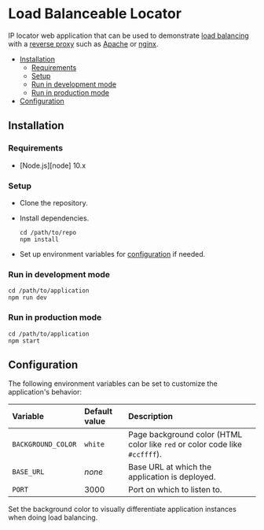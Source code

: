 # Load Balanceable Locator

IP locator web application that can be used to demonstrate
[load balancing][lb] with a [reverse proxy][rp] such as [Apache][apache] or [nginx][nginx].

<!-- START doctoc generated TOC please keep comment here to allow auto update -->
<!-- DON'T EDIT THIS SECTION, INSTEAD RE-RUN doctoc TO UPDATE -->


- [Installation](#installation)
  - [Requirements](#requirements)
  - [Setup](#setup)
  - [Run in development mode](#run-in-development-mode)
  - [Run in production mode](#run-in-production-mode)
- [Configuration](#configuration)

<!-- END doctoc generated TOC please keep comment here to allow auto update -->



## Installation

### Requirements

* [Node.js][node] 10.x

### Setup

* Clone the repository.
* Install dependencies.

  ```
  cd /path/to/repo
  npm install
  ```
* Set up environment variables for [configuration](#configuration) if needed.

### Run in development mode

```
cd /path/to/application
npm run dev
```

### Run in production mode

```
cd /path/to/application
npm start
```



## Configuration

The following environment variables can be set to customize the application's behavior:

Variable           | Default value | Description
:---               | :---          | :---
`BACKGROUND_COLOR` | `white`       | Page background color (HTML color like `red` or color code like `#ccffff`).
`BASE_URL`         | *none*        | Base URL at which the application is deployed.
`PORT`             | 3000          | Port on which to listen to.

Set the background color to visually differentiate application instances when doing load balancing.



[apache]: https://www.apache.org
[lb]: https://en.wikipedia.org/wiki/Load_balancing_(computing)
[nginx]: http://nginx.org
[rp]: https://en.wikipedia.org/wiki/Reverse_proxy
